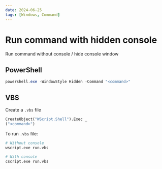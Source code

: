 ```yaml
---
date: 2024-06-25
tags: [Windows, Command]
---
```


# Run command with hidden console

Run command without console / hide console window

<!--truncate-->

## PowerShell

```powershell
powershell.exe -WindowStyle Hidden -Command "<command>"
```

## VBS

Create a `.vbs` file

```vb title="run.vbs"
CreateObject("WScript.Shell").Exec _
("<command>")
```

To run `.vbs` file:

```sh
# Without console
wscript.exe run.vbs

# With console
cscript.exe run.vbs
```
